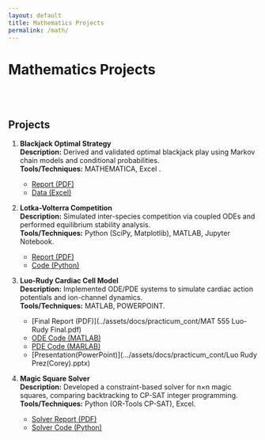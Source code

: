 ```yaml
---
layout: default
title: Mathematics Projects
permalink: /math/
---
```


# Mathematics Projects
<!--
This text is a comment and won’t show up
when GitHub Pages renders the page.

A showcase of my mathematical modeling and computational methods.  

## Study

Explore theory, lecture notes, and algorithms in numerical methods and parallel computing:  
- [Scientific Computing Deep Dive →](/math/scientific-computing/)
-->
<br><br>

## Projects

1. **Blackjack Optimal Strategy**  
   **Description:** Derived and validated optimal blackjack play using Markov chain models and conditional probabilities.  
   **Tools/Techniques:** MATHEMATICA, Excel .  
   - [Report (PDF)](../assets/docs/BJPROJECT2.pdf)  
   - [Data (Excel)](../assets/docs/math_model_disc/BJPROJECT.xlsx)

2. **Lotka-Volterra Competition**  
   **Description:** Simulated inter-species competition via coupled ODEs and performed equilibrium stability analysis.  
   **Tools/Techniques:** Python (SciPy, Matplotlib), MATLAB, Jupyter Notebook.  
   - [Report (PDF)](/assets/docs/Competition_Model.pdf)  
   - [Code (Python)](/assets/docs/lotka_volterra_code.py)

3. **Luo-Rudy Cardiac Cell Model**  
   **Description:** Implemented ODE/PDE systems to simulate cardiac action potentials and ion-channel dynamics.  
   **Tools/Techniques:** MATLAB, POWERPOINT.  
   - [Final Report (PDF)](../assets/docs/practicum_cont/MAT 555 Luo-Rudy Final.pdf)  
   - [ODE Code (MATLAB)](../assets/docs/practicum_cont/luo_rudy_ode.m)  
   - [PDE Code (MARLAB)](../assets/docs/practicum_cont/luo_rudy_pde.m)
   - [Presentation(PowerPoint)](.../assets/docs/practicum_cont/Luo Rudy Prez(Corey).pptx)

4. **Magic Square Solver**  
   **Description:** Developed a constraint-based solver for n×n magic squares, comparing backtracking to CP-SAT integer programming.  
   **Tools/Techniques:** Python (OR-Tools CP-SAT), Excel.  
   - [Solver Report (PDF)](/assets/docs/Magic_Square_Solver.pdf)  
   - [Solver Code (Python)](/assets/docs/magic_square_solver.py)
